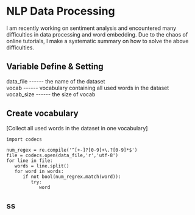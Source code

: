NLP Data Processing
==

I am recently working on sentiment analysis and encountered many difficulties in data processing and word embedding. Due to the chaos of online tutorials, I make a systematic summary on how to solve the above difficulties.



## Variable Define & Setting
data_file  ------ the name of the dataset <br>
vocab  ------ vocabulary containing all used words in the dataset <br>
vocab_size ------ the size of vocab

## Create vocabulary
\[Collect all used words in the dataset in one vocabulary\]
```Shell
import codecs

num_regex = re.compile('^[+-]?[0-9]+\.?[0-9]*$')
file = codecs.open(data_file,'r','utf-8')
for line in file:
   words = line.split()
   for word in words:
      if not bool(num_regrex.match(word)):
         try:
            word

```

## ss

